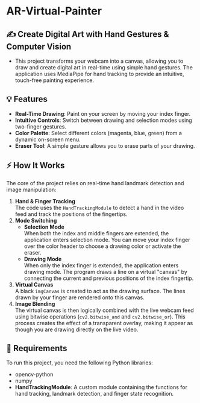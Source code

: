 # AR-Virtual-Painter

## ✍️ Create Digital Art with Hand Gestures & Computer Vision

- This project transforms your webcam into a canvas, allowing you to draw and create digital art in real-time using simple hand gestures. The application uses MediaPipe for hand tracking to provide an intuitive, touch-free painting experience.

## 💡 Features

- **Real-Time Drawing**: Paint on your screen by moving your index finger.
- **Intuitive Controls**: Switch between drawing and selection modes using two-finger gestures.
- **Color Palette**: Select different colors (magenta, blue, green) from a dynamic on-screen menu.
- **Eraser Tool**: A simple gesture allows you to erase parts of your drawing.

## ⚡ How It Works

The core of the project relies on real-time hand landmark detection and image manipulation:

1. **Hand & Finger Tracking**  
   The code uses the `HandTrackingModule` to detect a hand in the video feed and track the positions of the fingertips.
2. **Mode Switching**
   - **Selection Mode**  
     When both the index and middle fingers are extended, the application enters selection mode. You can move your index finger over the color header to choose a drawing color or activate the eraser.
   - **Drawing Mode**  
     When only the index finger is extended, the application enters drawing mode. The program draws a line on a virtual "canvas" by connecting the current and previous positions of the index fingertip.
3. **Virtual Canvas**  
   A black `imgCanvas` is created to act as the drawing surface. The lines drawn by your finger are rendered onto this canvas.
4. **Image Blending**  
   The virtual canvas is then logically combined with the live webcam feed using bitwise operations (`cv2.bitwise_and` and `cv2.bitwise_or`). This process creates the effect of a transparent overlay, making it appear as though you are drawing directly on the live video.

## 💾 Requirements

To run this project, you need the following Python libraries:

- opencv-python
- numpy
- **HandTrackingModule**: A custom module containing the functions for hand tracking, landmark detection, and finger state recognition.
